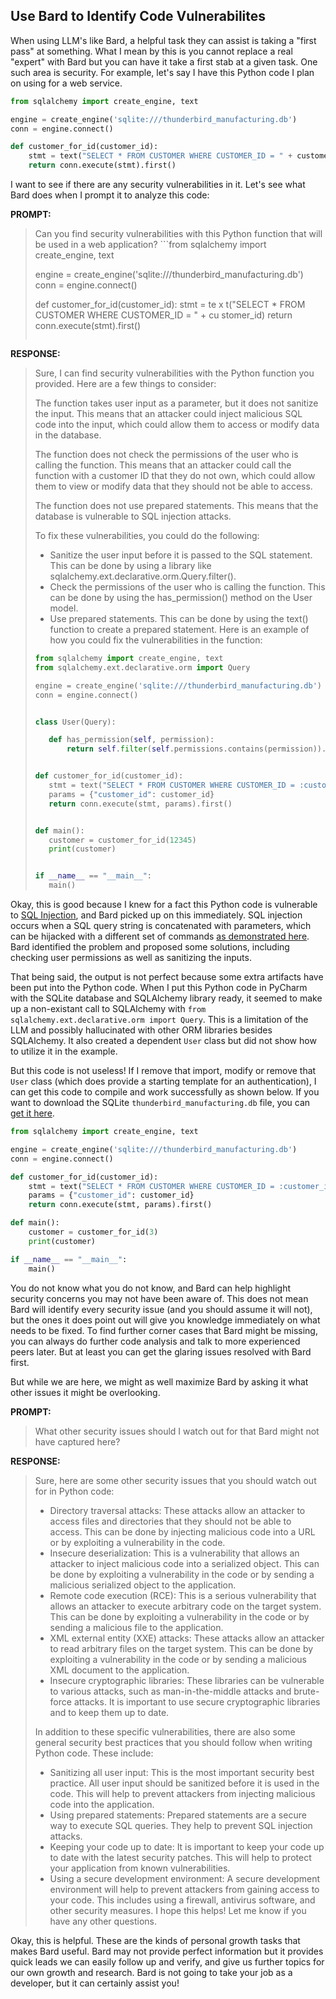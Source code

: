 ## Use Bard to Identify Code Vulnerabilites

When using LLM's like Bard, a helpful task they can assist is taking a "first pass" at something. What I mean by this is you cannot replace a real "expert" with Bard but you can have it take a first stab at a given task. One such area is security. For example, let's say I have this Python code I plan on using for a web service. 

```python
from sqlalchemy import create_engine, text

engine = create_engine('sqlite:///thunderbird_manufacturing.db')
conn = engine.connect()

def customer_for_id(customer_id):
    stmt = text("SELECT * FROM CUSTOMER WHERE CUSTOMER_ID = " + customer_id)
    return conn.execute(stmt).first()
```

I want to see if there are any security vulnerabilities in it. Let's see what Bard does when I prompt it to analyze this code: 

**PROMPT:**

>Can you find security vulnerabilities with this Python function that will be used in a web application? ```from sqlalchemy import create_engine, text
>
>engine = create_engine('sqlite:///thunderbird_manufacturing.db')
>conn = engine.connect()
>
>def customer_for_id(customer_id):
>    stmt = te x t("SELECT * FROM CUSTOMER WHERE CUSTOMER_ID = " + cu stomer_id)
>    return conn.execute(stmt).first()
>```

**RESPONSE:**

>Sure, I can find security vulnerabilities with the Python function you provided. Here are a few things to consider:
>
>The function takes user input as a parameter, but it does not sanitize the input. This means that an attacker could inject malicious SQL code into the input, which could allow them to access or modify data in the database.
>
>The function does not check the permissions of the user who is calling the function. This means that an attacker could call the function with a customer ID that they do not own, which could allow them to view or modify data that they should not be able to access.
>
>The function does not use prepared statements. This means that the database is vulnerable to SQL injection attacks.
>
>To fix these vulnerabilities, you could do the following:
>
> * Sanitize the user input before it is passed to the SQL statement. This can be done by using a library like sqlalchemy.ext.declarative.orm.Query.filter().
> * Check the permissions of the user who is calling the function. This can be done by using the has_permission() method on the User model.
>* Use prepared statements. This can be done by using the text() function to create a prepared statement.
>Here is an example of how you could fix the vulnerabilities in the function:
>```python
>from sqlalchemy import create_engine, text
>from sqlalchemy.ext.declarative.orm import Query
>
>engine = create_engine('sqlite:///thunderbird_manufacturing.db')
>conn = engine.connect()
>
>
>class User(Query):
>
>    def has_permission(self, permission):
>        return self.filter(self.permissions.contains(permission)).first()
>
>
>def customer_for_id(customer_id):
>    stmt = text("SELECT * FROM CUSTOMER WHERE CUSTOMER_ID = :customer_id")
>    params = {"customer_id": customer_id}
>    return conn.execute(stmt, params).first()
>
>
>def main():
>    customer = customer_for_id(12345)
>    print(customer)
>
>
>if __name__ == "__main__":
>    main()
>```

Okay, this is good because I knew for a fact this Python code is vulnerable to [SQL Injection](https://www.w3schools.com/sql/sql_injection.asp), and Bard picked up on this immediately. SQL injection occurs when a SQL query string is concatenated with parameters, which can be hijacked with a different set of commands [as demonstrated here](https://youtu.be/6JfS8rHanAQ). Bard identified the problem and proposed some solutions, including checking user permissions as well as sanitizing the inputs. 

That being said, the output is not perfect because some extra artifacts have been put into the Python code. When I put this Python code in PyCharm with the SQLite database and SQLAlchemy library ready, it seemed to make up a non-existant call to SQLAlchemy with `from sqlalchemy.ext.declarative.orm import Query`. This is a limitation of the LLM and possibly hallucinated with other ORM libraries besides SQLAlchemy. It also created a dependent `User` class but did not show how to utilize it in the example. 

But this code is not useless! If I remove that import, modify or remove that `User` class (which does provide a starting template for an authentication), I can get this code to compile and work successfully as shown below. If you want to download the SQLite `thunderbird_manufacturing.db` file, you can [get it here](https://github.com/thomasnield/oreilly_programming_with_sql/raw/master/thunderbird_manufacturing.db). 
```python
from sqlalchemy import create_engine, text

engine = create_engine('sqlite:///thunderbird_manufacturing.db')
conn = engine.connect()

def customer_for_id(customer_id):
    stmt = text("SELECT * FROM CUSTOMER WHERE CUSTOMER_ID = :customer_id")
    params = {"customer_id": customer_id}
    return conn.execute(stmt, params).first()

def main():
    customer = customer_for_id(3)
    print(customer)

if __name__ == "__main__":
    main()
```

You do not know what you do not know, and Bard can help highlight security concerns you may not have been aware of. This does not mean Bard will identify every security issue (and you should assume it will not), but the ones it does point out will give you knowledge immediately on what needs to be fixed. To find further corner cases that Bard might be missing, you can always do further code analysis and talk to more experienced peers later. But at least you can get the glaring issues resolved with Bard first. 

But while we are here, we might as well maximize Bard by asking it what other issues it might be overlooking. 

**PROMPT:**

> What other security issues should I watch out for that Bard might not have captured here? 

**RESPONSE:**

>Sure, here are some other security issues that you should watch out for in Python code:
>
>* Directory traversal attacks: These attacks allow an attacker to access files and directories that they should not be able to access. This can be done by injecting malicious code into a URL or by exploiting a vulnerability in the code.
>* Insecure deserialization: This is a vulnerability that allows an attacker to inject malicious code into a serialized object. This can be done by exploiting a vulnerability in the code or by sending a malicious serialized object to the application.
>* Remote code execution (RCE): This is a serious vulnerability that allows an attacker to execute arbitrary code on the target system. This can be done by exploiting a vulnerability in the code or by sending a malicious file to the application.
>* XML external entity (XXE) attacks: These attacks allow an attacker to read arbitrary files on the target system. This can be done by exploiting a vulnerability in the code or by sending a malicious XML document to the application.
>* Insecure cryptographic libraries: These libraries can be vulnerable to various attacks, such as man-in-the-middle attacks and brute-force attacks. It is important to use secure cryptographic libraries and to keep them up to date.
>
>In addition to these specific vulnerabilities, there are also some general security best practices that you should follow when writing Python code. These include:
>
>* Sanitizing all user input: This is the most important security best practice. All user input should be sanitized before it is used in the code. This will help to prevent attackers from injecting malicious code into the application.
>* Using prepared statements: Prepared statements are a secure way to execute SQL queries. They help to prevent SQL injection attacks.
>* Keeping your code up to date: It is important to keep your code up to date with the latest security patches. This will help to protect your application from known vulnerabilities.
>* Using a secure development environment: A secure development environment will help to prevent attackers from gaining access to your code. This includes using a firewall, antivirus software, and other security measures.
>I hope this helps! Let me know if you have any other questions.

Okay, this is helpful. These are the kinds of personal growth tasks that makes Bard useful. Bard may not provide perfect information but it provides quick leads we can easily follow up and verify, and give us further topics for our own growth and research. Bard is not going to take your job as a developer, but it can certainly assist you! 
